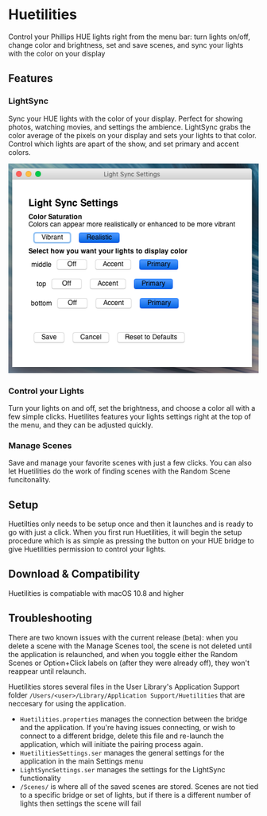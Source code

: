 # Huetilities
Control your Phillips HUE lights right from the menu bar: turn lights on/off, change color and brightness, set and save scenes, and sync your lights with the color on your display

## Features

### LightSync
Sync your HUE lights with the color of your display. Perfect for showing photos, watching movies, and settings the ambience. LightSync grabs the color average of the pixels on your display and sets your lights to that color. Control which lights are apart of the show, and set primary and accent colors. 

<img src="https://github.com/njmullen/Huetilities/blob/master/img/LightSyncSettings.png" width="522" height="422">

### Control your Lights
Turn your lights on and off, set the brightness, and choose a color all with a few simple clicks. Huetilites features your lights settings right at the top of the menu, and they can be adjusted quickly.

### Manage Scenes
Save and manage your favorite scenes with just a few clicks. You can also let Huetilities do the work of finding scenes with the Random Scene funcitonality.

## Setup
Huetilties only needs to be setup once and then it launches and is ready to go with just a click. When you first run Huetilities, it will begin the setup procedure which is as simple as pressing the button on your HUE bridge to give Huetilities permission to control your lights.

## Download & Compatibility
Huetilities is compatiable with macOS 10.8 and higher

## Troubleshooting
There are two known issues with the current release (beta): when you delete a scene with the Manage Scenes tool, the scene is not deleted until the application is relaunched, and when you toggle either the Random Scenes or Option+Click labels on (after they were already off), they won't reappear until relaunch.

Huetilities stores several files in the User Library's Application Support folder `/Users/<user>/Library/Application Support/Huetilities` that are neccesary for using the application. 
* `Huetilities.properties` manages the connection between the bridge and the application. If you're having issues connecting, or wish to connect to a different bridge, delete this file and re-launch the application, which will initiate the pairing process again.
* `HuetilitiesSettings.ser` manages the general settings for the application in the main Settings menu
* `LightSyncSettings.ser` manages the settings for the LightSync functionality
* `/Scenes/` is where all of the saved scenes are stored. Scenes are not tied to a specific bridge or set of lights, but if there is a different number of lights then settings the scene will fail
